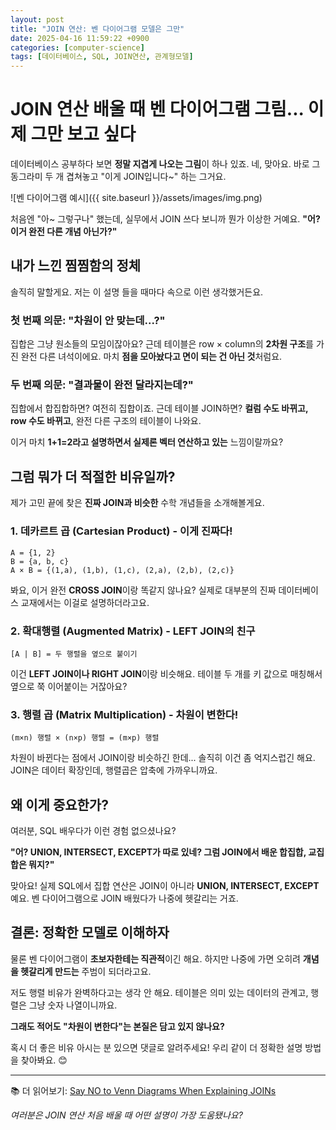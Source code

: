 ```yaml
---
layout: post
title: "JOIN 연산: 벤 다이어그램 모델은 그만"
date: 2025-04-16 11:59:22 +0900
categories: [computer-science]
tags: [데이터베이스, SQL, JOIN연산, 관계형모델]
---
```

# JOIN 연산 배울 때 벤 다이어그램 그림... 이제 그만 보고 싶다

데이터베이스 공부하다 보면 **정말 지겹게 나오는 그림**이 하나 있죠.
네, 맞아요. 바로 그 동그라미 두 개 겹쳐놓고 "이게 JOIN입니다~" 하는 그거요.

![벤 다이어그램 예시]({{ site.baseurl }}/assets/images/img.png)

처음엔 "아~ 그렇구나" 했는데, 실무에서 JOIN 쓰다 보니까 뭔가 이상한 거예요.
**"어? 이거 완전 다른 개념 아닌가?"**

## 내가 느낀 찜찜함의 정체

솔직히 말할게요. 저는 이 설명 들을 때마다 속으로 이런 생각했거든요.

### 첫 번째 의문: "차원이 안 맞는데...?"
집합은 그냥 원소들의 모임이잖아요? 근데 테이블은 row × column의 **2차원 구조**를 가진 완전 다른 녀석이에요.
마치 **점을 모아놨다고 면이 되는 건 아닌 것**처럼요.

### 두 번째 의문: "결과물이 완전 달라지는데?"
집합에서 합집합하면? 여전히 집합이죠.
근데 테이블 JOIN하면? **컬럼 수도 바뀌고, row 수도 바뀌고**, 완전 다른 구조의 테이블이 나와요.

이거 마치 **1+1=2라고 설명하면서 실제론 벡터 연산하고 있는** 느낌이랄까요?

## 그럼 뭐가 더 적절한 비유일까?

제가 고민 끝에 찾은 **진짜 JOIN과 비슷한** 수학 개념들을 소개해볼게요.

### 1. 데카르트 곱 (Cartesian Product) - 이게 진짜다!
```
A = {1, 2}
B = {a, b, c}
A × B = {(1,a), (1,b), (1,c), (2,a), (2,b), (2,c)}
```

봐요, 이거 완전 **CROSS JOIN**이랑 똑같지 않나요?
실제로 대부분의 진짜 데이터베이스 교재에서는 이걸로 설명하더라고요.

### 2. 확대행렬 (Augmented Matrix) - LEFT JOIN의 친구
```
[A | B] = 두 행렬을 옆으로 붙이기
```
이건 **LEFT JOIN이나 RIGHT JOIN**이랑 비슷해요. 
테이블 두 개를 키 값으로 매칭해서 옆으로 쭉 이어붙이는 거잖아요?

### 3. 행렬 곱 (Matrix Multiplication) - 차원이 변한다!
```
(m×n) 행렬 × (n×p) 행렬 = (m×p) 행렬
```
차원이 바뀐다는 점에서 JOIN이랑 비슷하긴 한데... 
솔직히 이건 좀 억지스럽긴 해요. JOIN은 데이터 확장인데, 행렬곱은 압축에 가까우니까요.

## 왜 이게 중요한가?

여러분, SQL 배우다가 이런 경험 없으셨나요?

**"어? UNION, INTERSECT, EXCEPT가 따로 있네? 그럼 JOIN에서 배운 합집합, 교집합은 뭐지?"**

맞아요! 실제 SQL에서 집합 연산은 JOIN이 아니라 **UNION, INTERSECT, EXCEPT**예요.
벤 다이어그램으로 JOIN 배웠다가 나중에 헷갈리는 거죠.

## 결론: 정확한 모델로 이해하자

물론 벤 다이어그램이 **초보자한테는 직관적**이긴 해요.
하지만 나중에 가면 오히려 **개념을 헷갈리게 만드는** 주범이 되더라고요.

저도 행렬 비유가 완벽하다고는 생각 안 해요.
테이블은 의미 있는 데이터의 관계고, 행렬은 그냥 숫자 나열이니까요.

**그래도 적어도 "차원이 변한다"는 본질은 담고 있지 않나요?**

혹시 더 좋은 비유 아시는 분 있으면 댓글로 알려주세요!
우리 같이 더 정확한 설명 방법을 찾아봐요. 😊

---

📚 더 읽어보기:
[Say NO to Venn Diagrams When Explaining JOINs](https://blog.jooq.org/say-no-to-venn-diagrams-when-explaining-joins/)

*여러분은 JOIN 연산 처음 배울 때 어떤 설명이 가장 도움됐나요?*